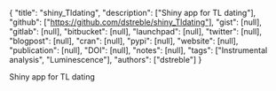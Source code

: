 {
  "title": "shiny_Tldating",
  "description": ["Shiny app for TL dating"],
  "github": ["https://github.com/dstreble/shiny_Tldating"],
  "gist": [null],
  "gitlab": [null],
  "bitbucket": [null],
  "launchpad": [null],
  "twitter": [null],
  "blogpost": [null],
  "cran": [null],
  "pypi": [null],
  "website": [null],
  "publication": [null],
  "DOI": [null],
  "notes": [null],
  "tags": ["Instrumental analysis", "Luminescence"],
  "authors": ["dstreble"]
}

<!-- Generated by csv2md.R – do not edit by hand -->

Shiny app for TL dating
